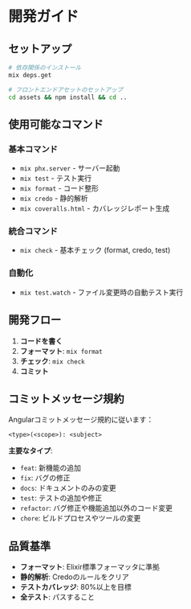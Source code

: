 # 開発ガイド

## セットアップ

```bash
# 依存関係のインストール
mix deps.get

# フロントエンドアセットのセットアップ
cd assets && npm install && cd ..
```

## 使用可能なコマンド

### 基本コマンド
- `mix phx.server` - サーバー起動
- `mix test` - テスト実行
- `mix format` - コード整形
- `mix credo` - 静的解析
- `mix coveralls.html` - カバレッジレポート生成

### 統合コマンド
- `mix check` - 基本チェック (format, credo, test)

### 自動化
- `mix test.watch` - ファイル変更時の自動テスト実行

## 開発フロー

1. **コードを書く**
2. **フォーマット**: `mix format`
3. **チェック**: `mix check`
4. **コミット**

## コミットメッセージ規約

Angularコミットメッセージ規約に従います：

```
<type>(<scope>): <subject>
```

**主要なタイプ**:
- `feat`: 新機能の追加
- `fix`: バグの修正
- `docs`: ドキュメントのみの変更
- `test`: テストの追加や修正
- `refactor`: バグ修正や機能追加以外のコード変更
- `chore`: ビルドプロセスやツールの変更

## 品質基準

- **フォーマット**: Elixir標準フォーマッタに準拠
- **静的解析**: Credoのルールをクリア
- **テストカバレッジ**: 80%以上を目標
- **全テスト**: パスすること
